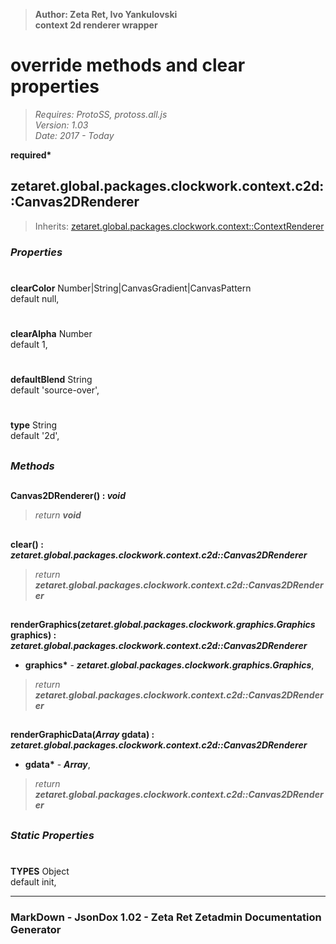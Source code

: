 > __Author: Zeta Ret, Ivo Yankulovski__  
> __context 2d renderer wrapper__  
# override methods and clear properties  
> *Requires: ProtoSS, protoss.all.js*  
> *Version: 1.03*  
> *Date: 2017 - Today*  

__required*__

## zetaret.global.packages.clockwork.context.c2d::Canvas2DRenderer  
> Inherits: [zetaret.global.packages.clockwork.context::ContextRenderer](../ContextRenderer.md)  

### *Properties*  

#  
__clearColor__ Number|String|CanvasGradient|CanvasPattern  
default null,   

#  
__clearAlpha__ Number  
default 1,   

#  
__defaultBlend__ String  
default 'source-over',   

#  
__type__ String  
default '2d',   


##  
### *Methods*  

##  
__Canvas2DRenderer() : *void*__  

> *return __void__*  

##  
__clear() : *zetaret.global.packages.clockwork.context.c2d::Canvas2DRenderer*__  

> *return __zetaret.global.packages.clockwork.context.c2d::Canvas2DRenderer__*  

##  
__renderGraphics(*zetaret.global.packages.clockwork.graphics.Graphics* graphics) : *zetaret.global.packages.clockwork.context.c2d::Canvas2DRenderer*__  

- __graphics*__ - __*zetaret.global.packages.clockwork.graphics.Graphics*__,   
> *return __zetaret.global.packages.clockwork.context.c2d::Canvas2DRenderer__*  

##  
__renderGraphicData(*Array* gdata) : *zetaret.global.packages.clockwork.context.c2d::Canvas2DRenderer*__  

- __gdata*__ - __*Array*__,   
> *return __zetaret.global.packages.clockwork.context.c2d::Canvas2DRenderer__*  

##  
### *Static Properties*  

#  
__TYPES__ Object  
default init,   

---  
### MarkDown - JsonDox 1.02 - Zeta Ret Zetadmin Documentation Generator
